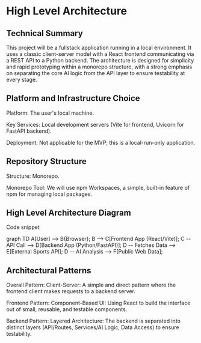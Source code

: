 # High Level Architecture

## Technical Summary
This project will be a fullstack application running in a local environment. It uses a classic client-server model with a React frontend communicating via a REST API to a Python backend. The architecture is designed for simplicity and rapid prototyping within a monorepo structure, with a strong emphasis on separating the core AI logic from the API layer to ensure testability at every stage.

## Platform and Infrastructure Choice

Platform: The user's local machine.

Key Services: Local development servers (Vite for frontend, Uvicorn for FastAPI backend).

Deployment: Not applicable for the MVP; this is a local-run-only application.

## Repository Structure

Structure: Monorepo.

Monorepo Tool: We will use npm Workspaces, a simple, built-in feature of npm for managing local packages.

## High Level Architecture Diagram

Code snippet

graph TD
 A[User] --> B{Browser};
 B --> C[Frontend App (React/Vite)];
 C -- API Call --> D[Backend App (Python/FastAPI)];
 D -- Fetches Data --> E[External Sports API];
 D -- AI Analysis --> F[Public Web Data];

## Architectural Patterns

Overall Pattern: Client-Server: A simple and direct pattern where the frontend client makes requests to a backend server.

Frontend Pattern: Component-Based UI: Using React to build the interface out of small, reusable, and testable components.

Backend Pattern: Layered Architecture: The backend is separated into distinct layers (API/Routes, Services/AI Logic, Data Access) to ensure testability.